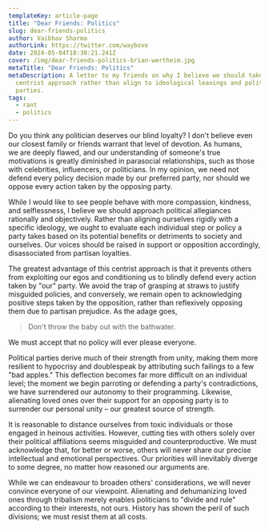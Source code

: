 ```yaml
---
templateKey: article-page
title: "Dear Friends: Politics"
slug: dear-friends-politics
author: Vaibhav Sharma
authorLink: https://twitter.com/waybove
date: 2024-05-04T18:30:21.241Z
cover: /img/dear-friends-politics-brian-wertheim.jpg
metaTitle: "Dear Friends: Politics"
metaDescription: A letter to my friends on why I believe we should take a
  centrist approach rather than align to ideological leanings and political
  parties.
tags:
  - rant
  - politics
---
```

Do you think any politician deserves our blind loyalty? I don't believe even our closest family or friends warrant that level of devotion. As humans, we are deeply flawed, and our understanding of someone's true motivations is greatly diminished in parasocial relationships, such as those with celebrities, influencers, or politicians. In my opinion, we need not defend every policy decision made by our preferred party, nor should we oppose every action taken by the opposing party.

While I would like to see people behave with more compassion, kindness, and selflessness, I believe we should approach political allegiances rationally and objectively. Rather than aligning ourselves rigidly with a specific ideology, we ought to evaluate each individual step or policy a party takes based on its potential benefits or detriments to society and ourselves. Our voices should be raised in support or opposition accordingly, disassociated from partisan loyalties.

The greatest advantage of this centrist approach is that it prevents others from exploiting our egos and conditioning us to blindly defend every action taken by "our" party. We avoid the trap of grasping at straws to justify misguided policies, and conversely, we remain open to acknowledging positive steps taken by the opposition, rather than reflexively opposing them due to partisan prejudice. As the adage goes,

>  Don't throw the baby out with the bathwater.

We must accept that no policy will ever please everyone.

Political parties derive much of their strength from unity, making them more resilient to hypocrisy and doublespeak by attributing such failings to a few "bad apples." This deflection becomes far more difficult on an individual level; the moment we begin parroting or defending a party's contradictions, we have surrendered our autonomy to their programming. Likewise, alienating loved ones over their support for an opposing party is to surrender our personal unity – our greatest source of strength.

It is reasonable to distance ourselves from toxic individuals or those engaged in heinous activities. However, cutting ties with others solely over their political affiliations seems misguided and counterproductive. We must acknowledge that, for better or worse, others will never share our precise intellectual and emotional perspectives. Our priorities will inevitably diverge to some degree, no matter how reasoned our arguments are.

While we can endeavour to broaden others' considerations, we will never convince everyone of our viewpoint. Alienating and dehumanizing loved ones through tribalism merely enables politicians to "divide and rule" according to their interests, not ours. History has shown the peril of such divisions; we must resist them at all costs.